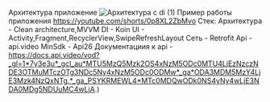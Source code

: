 Архитектура приложение 
![Архитектура с di (1)](https://github.com/user-attachments/assets/5ba45500-07bf-4c4b-a2f4-ec5b4a6955ed)
Пример работы приложения 
https://youtube.com/shorts/0p8XL2ZbMvo
Стек:
Архитектура - Clean architecture,MVVM
DI - Koin
UI - Activity,Fragment,RecyclerView,SwipeRefreshLayout
Сеть - Retrofit
Api - api.video
MinSdk - Api26
Документациия к api - https://docs.api.video/vod?_gl=1*7y3e3u*_gcl_au*MTU5MzQ5Mzk2OS4xNzM5ODc0MTU4LjEzNzczNDE3OTMuMTczOTg3NDc5Ny4xNzM5ODc0ODMw*_ga*ODA3MDM5MzY4LjE3Mzk4NzQxNTg.*_ga_PSYKRMEWL4*MTc0MDQwODk0NS4yNy4wLjE3NDA0MDg5NDUuMC4wLjA.)



